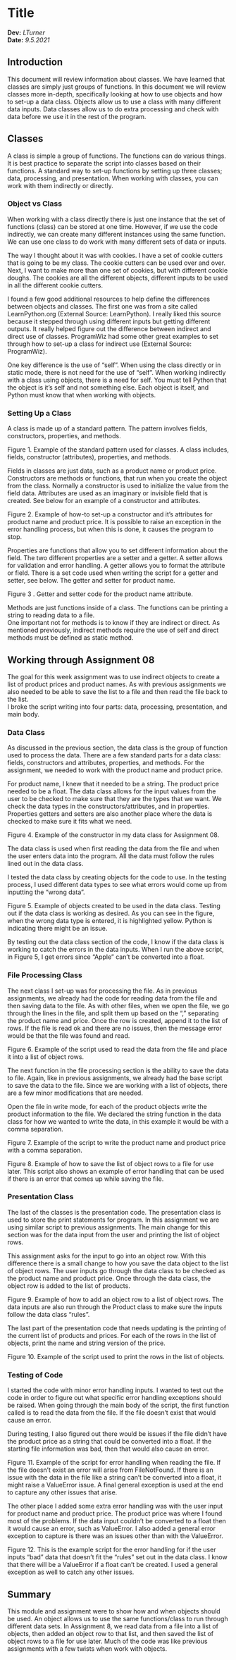 # Title
**Dev:** *LTurner*  
**Date:** *9.5.2021*

## Introduction
This document will review information about classes. We have learned that classes are simply just groups of functions. 
In this document we will review classes more in-depth, specifically looking at how to use objects and how to set-up a data class. 
Objects allow us to use a class with many different data inputs. 
Data classes allow us to do extra processing and check with data before we use it in the rest of the program. 

## Classes
A class is simple a group of functions.  The functions can do various things. It is best practice to separate the 
script into classes based on their functions. A standard way to set-up functions by setting up three classes; data,
processing, and presentation. 
When working with classes, you can work with them indirectly or directly. 

### Object vs Class
When working with a class directly there is just one instance that the set of functions (class) can be stored at one time. 
However, if we use the code indirectly, we can create many different instances using the same function. 
We can use one class to do work with many different sets of data or inputs.

The way I thought about it was with cookies. I have a set of cookie cutters that is going to be my class. 
The cookie cutters can be used over and over. Next, I want to make more than one set of cookies, but with different cookie doughs. 
The cookies are all the different objects, different inputs to be used in all the different cookie cutters. 

I found a few good additional resources to help define the differences between objects and classes. 
The first one was from a site called LearnPython.org (External Source: LearnPython). I really liked this source because it 
stepped through using different inputs but getting different outputs. It really helped figure out the difference between 
indirect and direct use of classes.  ProgramWiz had some other great examples to set through how to set-up a class for indirect 
use (External Source: ProgramWiz).

One key difference is the use of “self”.  When using the class directly or in static mode, there is not need for the use 
of “self”. When working indirectly with a class using objects, there is a need for self. You must tell Python that the object 
is it’s self and not something else. Each object is itself, and Python must know that when working with objects. 

### Setting Up a Class
A class is made up of a standard pattern. The pattern involves fields, constructors, properties, and methods. 

Figure 1. Example of the standard pattern used for classes. A class includes, fields, constructor (attributes), properties, 
and methods. 

Fields in classes are just data, such as a product name or product price. Constructors are methods or functions, 
that run when you create the object from the class. Normally a constructor is used to initialize the value from the field data. 
Attributes are used as an imaginary or invisible field that is created.  See below for an example of a constructor and attributes. 

Figure 2. Example of how-to set-up a constructor and it’s attributes for product name and product price. 
It is possible to raise an exception in the error handling process, but when this is done, it causes the program to stop.

Properties are functions that allow you to set different information about the field. The two different properties are a setter 
and a getter. A setter allows for validation and error handling. A getter allows you to format the attribute or field. There is 
a set code used when writing the script for a getter and setter, see below.  The getter and setter for product name. 

Figure 3 . Getter and setter code for the product name attribute. 

Methods are just functions inside of a class. The functions can be printing a string to reading data to a file.  
One important not for methods is to know if they are indirect or direct. As mentioned previously, indirect methods 
require the use of self and direct methods must be defined as static method. 

##  Working through Assignment 08
The goal for this week assignment was to use indirect objects to create a list of product prices and product names. 
As with previous assignments we also needed to be able to save the list to a file and then read the file back to the list.  
I broke the script writing into four parts: data, processing, presentation, and main body. 

### Data Class
As discussed in the previous section, the data class is the group of function used to process the data. 
There are a few standard parts for a data class: fields, constructors and attributes, properties, and methods. 
For the assignment, we needed to work with the product name and product price. 

For product name, I knew that it needed to be a string. The product price needed to be a float. 
The data class allows for the input values from the user to be checked to make sure that they are the types that we want. 
We check the data types in the constructors/attributes, and in properties. Properties getters and setters are also another 
place where the data is checked to make sure it fits what we need.

Figure 4. Example of the constructor in my data class for Assignment 08. 

The data class is used when first reading the data from the file and when the user enters data into the program. 
All the data must follow the rules lined out in the data class. 

I tested the data class by creating objects for the code to use. In the testing process, 
I used different data types to see what errors would come up from inputting the “wrong data”. 

Figure 5. Example of objects created to be used in the data class. Testing out if the data class is working as desired. 
As you can see in the figure, when the wrong data type is entered, it is highlighted yellow. 
Python is indicating there might be an issue. 

By testing out the data class section of the code, I know if the data class is working to catch the errors in the data inputs. 
When I run the above script, in Figure 5, I get errors since “Apple” can’t be converted into a float. 

### File Processing Class
The next class I set-up was for processing the file. As in previous assignments, we already had the code for reading data 
from the file and then saving data to the file. As with other files, when we open the file, we go through the lines in the 
file, and split them up based on the “,” separating the product name and price. Once the row is created, append it to the 
list of rows. If the file is read ok and there are no issues, then the message error would be that the file was found and read. 

Figure 6. Example of the script used to read the data from the file and place it into a list of object rows.

The next function in the file processing section is the ability to save the data to file. Again, like in previous assignments, 
we already had the base script to save the data to the file. Since we are working with a list of objects, there are a few minor 
modifications that are needed. 

Open the file in write mode, for each of the product objects write the product information to the file. 
We declared the string function in the data class for how we wanted to write the data, in this example it would be with a 
comma separation. 

Figure 7. Example of the script to write the product name and product price with a comma separation. 


Figure 8. Example of how to save the list of object rows to a file for use later. This script also shows an example of error 
handling that can be used if there is an error that comes up while saving the file. 

### Presentation Class
The last of the classes is the presentation code. The presentation class is used to store the print statements for program. 
In this assignment we are using similar script to previous assignments. The main change for this section was for the data input 
from the user and printing the list of object rows.

This assignment asks for the input to go into an object row. With this difference there is a small change to how you save the 
data object to the list of object rows. The user inputs go through the data class to be checked as the product name and product price.
Once through the data class, the object row is added to the list of products. 

Figure 9. Example of how to add an object row to a list of object rows. The data inputs are also run through the Product 
class to make sure the inputs follow the data class “rules”. 

The last part of the presentation code that needs updating is the printing of the current list of products and prices. 
For each of the rows in the list of objects, print the name and string version of the price. 

Figure 10. Example of the script used to print the rows in the list of objects. 

### Testing of Code
I started the code with minor error handling inputs. I wanted to test out the code in order to figure out what specific error 
handling exceptions should be raised.  When going through the main body of the script, the first function called is to read the 
data from the file.  If the file doesn’t exist that would cause an error.

During testing, I also figured out there would be issues if the file didn’t have the product price as a string that could
be converted into a float. If the starting file information was bad, then that would also cause an error. 

Figure 11. Example of the script for error handling when reading the file. If the file doesn’t exist an error will arise from 
FileNotFound. If there is an issue with the data in the file like a string can’t be converted into a float, it might raise a 
ValueError issue. A final general exception is used at the end to capture any other issues that arise. 

The other place I added some extra error handling was with the user input for product name and product price. The product price 
was where I found most of the problems. If the data input couldn’t be converted to a float then it would cause an error, such as 
ValueError. I also added a general error exception to capture is there was an issues other than with the ValueError. 

Figure 12. This is the example script for the error handling for if the user inputs “bad” data that doesn’t fit the “rules” set out 
in the data class. I know that there will be a ValueError if a float can’t be created. I used a general exception as well to catch any other issues. 

## Summary 
This module and assignment were to show how and when objects should be used. An object allows us to use the same 
functions/class to run through different data sets. In Assignment 8, we read data from a file into a list of objects, 
then added an object row to that list, and then saved the list of object rows to a file for use later. 
Much of the code was like previous assignments with a few twists when work with objects. 


